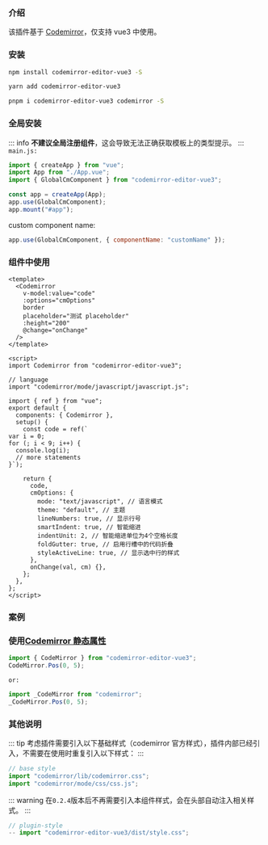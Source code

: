 ### 介绍

该插件基于 [Codemirror](http://codemirror.net/)，仅支持 vue3 中使用。

### 安装

```bash
npm install codemirror-editor-vue3 -S
```

```bash
yarn add codemirror-editor-vue3
```

```bash
pnpm i codemirror-editor-vue3 codemirror -S
```

### 全局安装

::: info
**不建议全局注册组件**，这会导致无法正确获取模板上的类型提示。
:::
`main.js:`

```js
import { createApp } from "vue";
import App from "./App.vue";
import { GlobalCmComponent } from "codemirror-editor-vue3";

const app = createApp(App);
app.use(GlobalCmComponent);
app.mount("#app");
```

custom component name:

```js
app.use(GlobalCmComponent, { componentName: "customName" });
```

### 组件中使用

```vue
<template>
  <Codemirror
    v-model:value="code"
    :options="cmOptions"
    border
    placeholder="测试 placeholder"
    :height="200"
    @change="onChange"
  />
</template>

<script>
import Codemirror from "codemirror-editor-vue3";

// language
import "codemirror/mode/javascript/javascript.js";

import { ref } from "vue";
export default {
  components: { Codemirror },
  setup() {
    const code = ref(`
var i = 0;
for (; i < 9; i++) {
  console.log(i);
  // more statements
}`);

    return {
      code,
      cmOptions: {
        mode: "text/javascript", // 语言模式
        theme: "default", // 主题
        lineNumbers: true, // 显示行号
        smartIndent: true, // 智能缩进
        indentUnit: 2, // 智能缩进单位为4个空格长度
        foldGutter: true, // 启用行槽中的代码折叠
        styleActiveLine: true, // 显示选中行的样式
      },
      onChange(val, cm) {},
    };
  },
};
</script>
```

### 案例

<component v-if="dynamicComponent" :is="dynamicComponent"></component>

<script >
import {shallowRef} from "vue"
export default {
  data() {
    return {
      dynamicComponent: null
    }
  },

  mounted() {
    import('./views/demo/index.vue').then((module) => {
      this.dynamicComponent = shallowRef(module.default)
    })
  }
}
</script>

### 使用[Codemirror 静态属性](https://codemirror.net/doc/manual.html#api_static)

```js
import { CodeMirror } from "codemirror-editor-vue3";
CodeMirror.Pos(0, 5);
```

`or:`

```js
import _CodeMirror from "codemirror";
_CodeMirror.Pos(0, 5);
```

### 其他说明

::: tip
考虑插件需要引入以下基础样式（codemirror 官方样式），插件内部已经引入，不需要在使用时重复引入以下样式：
:::

```js
// base style
import "codemirror/lib/codemirror.css";
import "codemirror/mode/css/css.js";
```

::: warning
在`0.2.4`版本后不再需要引入本组件样式，会在头部自动注入相关样式。
:::

```js {2}
// plugin-style
-- import "codemirror-editor-vue3/dist/style.css";
```
